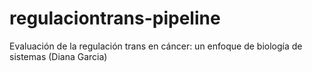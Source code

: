 # regulaciontrans-pipeline
Evaluación de la regulación trans en cáncer: un enfoque de biología de sistemas (Diana Garcia)
